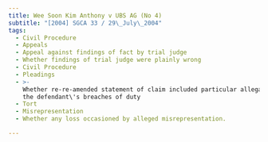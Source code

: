 ```yaml
---
title: Wee Soon Kim Anthony v UBS AG (No 4)
subtitle: "[2004] SGCA 33 / 29\_July\_2004"
tags:
  - Civil Procedure
  - Appeals
  - Appeal against findings of fact by trial judge
  - Whether findings of trial judge were plainly wrong
  - Civil Procedure
  - Pleadings
  - >-
    Whether re-re-amended statement of claim included particular allegation of
    the defendant\'s breaches of duty
  - Tort
  - Misrepresentation
  - Whether any loss occasioned by alleged misrepresentation.

---
```


